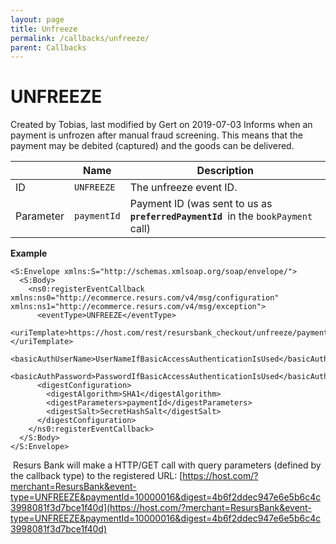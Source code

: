 ```yaml
---
layout: page
title: Unfreeze
permalink: /callbacks/unfreeze/
parent: Callbacks
---
```



# UNFREEZE 
Created by Tobias, last modified by Gert on 2019-07-03
Informs when an payment is unfrozen after manual fraud screening. This
means that the payment may be debited (captured) and the goods can be
delivered.
  
|           | Name        | Description                                                                            |
|-----------|-------------|----------------------------------------------------------------------------------------|
| ID        | `UNFREEZE`  | The unfreeze event ID.                                                                 |
| Parameter | `paymentId` | Payment ID (was sent to us as ` `**`preferredPaymentId`**` `in the `bookPayment` call) |
  
**Example**
``` syntaxhighlighter-pre
<S:Envelope xmlns:S="http://schemas.xmlsoap.org/soap/envelope/">
  <S:Body>
    <ns0:registerEventCallback xmlns:ns0="http://ecommerce.resurs.com/v4/msg/configuration" xmlns:ns1="http://ecommerce.resurs.com/v4/msg/exception">
      <eventType>UNFREEZE</eventType>
      <uriTemplate>https://host.com/rest/resursbank_checkout/unfreeze/paymentId/{paymentId}/digest/{digest}</uriTemplate>
      <basicAuthUserName>UserNameIfBasicAccessAuthenticationIsUsed</basicAuthUserName>
      <basicAuthPassword>PasswordIfBasicAccessAuthenticationIsUsed</basicAuthPassword>
      <digestConfiguration>
        <digestAlgorithm>SHA1</digestAlgorithm>
        <digestParameters>paymentId</digestParameters>
        <digestSalt>SecretHashSalt</digestSalt>
      </digestConfiguration>
    </ns0:registerEventCallback>
  </S:Body>
</S:Envelope>  
```
 Resurs Bank will make a HTTP/GET call with query parameters (defined by
the callback type) to the registered URL:
[https://host.com/?merchant=ResursBank&event-type=UNFREEZE&paymentId=10000016&digest=4b6f2ddec947e6e5b6c4c3998081f3d7bce1f40d](https://host.com/?merchant=ResursBank&event-type=UNFREEZE&paymentId=10000016&digest=4b6f2ddec947e6e5b6c4c3998081f3d7bce1f40d)
  
